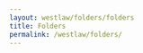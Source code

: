 ```yaml
---
layout: westlaw/folders/folders
title: Folders
permalink: /westlaw/folders/
---
```


<!--- This child document initializes the page in Jekyll. -->